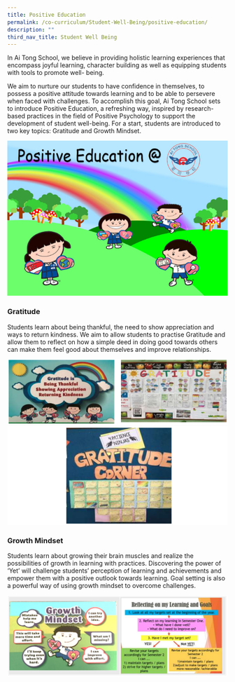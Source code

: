 ```yaml
---
title: Positive Education
permalink: /co-curriculum/Student-Well-Being/positive-education/
description: ""
third_nav_title: Student Well Being
---
```

In Ai Tong School, we believe in providing holistic learning experiences that encompass joyful learning, character building as well as equipping students with tools to promote well- being.

We aim to nurture our students to have confidence in themselves, to possess a positive attitude towards learning and to be able to persevere when faced with challenges. To accomplish this goal, Ai Tong School sets to introduce Positive Education, a refreshing way, inspired by research-based practices in the field of Positive Psychology to support the development of student well-being. For a start, students are introduced to two key topics: Gratitude and Growth Mindset.

![](/images/positive-edu-.jpeg)

### Gratitude

Students learn about being thankful, the need to show appreciation and ways to return kindness. We aim to allow students to practise Gratitude and allow them to reflect on how a simple deed in doing good towards others can make them feel good about themselves and improve relationships.

![](/images/grat1.png)
![](/images/grat2.png)


### Growth Mindset
Students learn about growing their brain muscles and realize the possibilities of growth in learning with practices.
Discovering the power of ‘Yet’ will challenge students’ perception of learning and achievements and empower them with a positive outlook towards learning. Goal setting is also a powerful way of using growth mindset to overcome challenges.

![](/images/growthmindset.png)